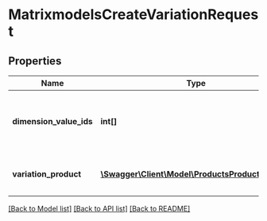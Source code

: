 # MatrixmodelsCreateVariationRequest

## Properties
Name | Type | Description | Notes
------------ | ------------- | ------------- | -------------
**dimension_value_ids** | **int[]** | Matrix variation can have up to 3 dimension values | [optional] 
**variation_product** | [**\Swagger\Client\Model\ProductsProductRequest**](ProductsProductRequest.md) | product, type must be PRODUCT | [optional] 

[[Back to Model list]](../README.md#documentation-for-models) [[Back to API list]](../README.md#documentation-for-api-endpoints) [[Back to README]](../README.md)


